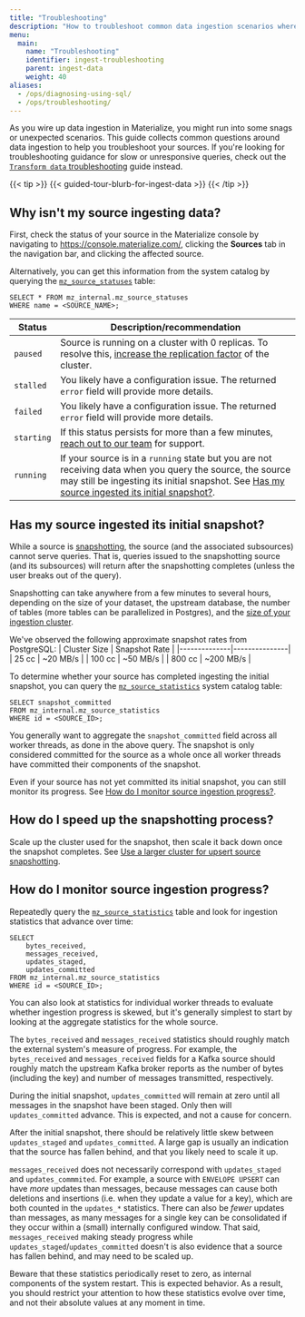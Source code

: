 ```yaml
---
title: "Troubleshooting"
description: "How to troubleshoot common data ingestion scenarios where Materialize is not working as expected."
menu:
  main:
    name: "Troubleshooting"
    identifier: ingest-troubleshooting
    parent: ingest-data
    weight: 40
aliases:
  - /ops/diagnosing-using-sql/
  - /ops/troubleshooting/
---
```


As you wire up data ingestion in Materialize, you might run into some snags or
unexpected scenarios. This guide collects common questions around data
ingestion to help you troubleshoot your sources. If you're looking for
troubleshooting guidance for slow or unresponsive queries, check out the
[`Transform data` troubleshooting](/transform-data/troubleshooting) guide
instead.

{{< tip >}}
{{< guided-tour-blurb-for-ingest-data >}}
{{< /tip >}}

## Why isn't my source ingesting data?

First, check the status of your source in the Materialize console by navigating
to https://console.materialize.com/, clicking the **Sources** tab in the
navigation bar, and clicking the affected source.

Alternatively, you can get this information from the system catalog by querying
the [`mz_source_statuses`](/sql/system-catalog/mz_internal/#mz_source_statuses)
table:

```mzsql
SELECT * FROM mz_internal.mz_source_statuses
WHERE name = <SOURCE_NAME>;
```


| Status        | Description/recommendation                                                                                                                                             |
|---------------|---------------------------------------------------------------------------------------------------------------------------------------------------------|
| `paused`      | Source is running on a cluster with 0 replicas. To resolve this, [increase the replication factor](/sql/alter-cluster/#replication-factor-1) of the cluster.                                                                                                          |
| `stalled` | You likely have a configuration issue. The returned `error` field will provide more details.                                                     |
| `failed` | You likely have a configuration issue. The returned `error` field will provide more details.                                                     |
| `starting`    | If this status persists for more than a few minutes, [reach out to our team](http://materialize.com/convert-account/) for support.      |
| `running`     | If your source is in a `running` state but you are not receiving data when you query the source, the source may still be ingesting its initial snapshot. See [Has my source ingested its initial snapshot?](#has-my-source-ingested-its-initial-snapshot). |

## Has my source ingested its initial snapshot?

[//]: # "This page as a whole (as well as some of our other troubleshooting
    pages) can undergo a rewrite since the page is a bit of troubleshooting/faq.
    That is, the troubleshooting might relate to 'why is my query not returning'
    and the answer is check if the source is still snapshotting.  For now, just
    tweaking the changes made for this PR and will address how to rework this
    page in the future."

While a source is [snapshotting](/ingest-data/#snapshotting), the source (and the associated subsources)
cannot serve queries. That is, queries issued to the snapshotting source (and
its subsources) will return after the snapshotting completes (unless the user
breaks out of the query).

Snapshotting can take anywhere from a few minutes to several hours, depending on the size of your dataset, 
the upstream database, the number of tables (more tables can be parallelized in Postgres), and the [size of your ingestion cluster](/sql/create-cluster/#size).

We've observed the following approximate snapshot rates from PostgreSQL:
| Cluster Size | Snapshot Rate |
|--------------|---------------|
| 25 cc | ~20 MB/s |
| 100 cc | ~50 MB/s | 
| 800 cc | ~200 MB/s |

To determine whether your source has completed ingesting the initial snapshot,
you can query the [`mz_source_statistics`](/sql/system-catalog/mz_internal/#mz_source_statistics)
system catalog table:

```mzsql
SELECT snapshot_committed
FROM mz_internal.mz_source_statistics
WHERE id = <SOURCE_ID>;
```

You generally want to aggregate the `snapshot_committed` field across all worker
threads, as done in the above query. The snapshot is only considered committed
for the source as a whole once all worker threads have committed their
components of the snapshot.

Even if your source has not yet committed its initial snapshot, you can still
monitor its progress. See [How do I monitor source ingestion progress?](#how-do-i-monitor-source-ingestion-progress).

## How do I speed up the snapshotting process?

Scale up the cluster used for the snapshot, then scale it back down once the snapshot completes. See [Use a larger cluster for upsert source snapshotting](https://materialize.com/docs/self-managed/v25.1/ingest-data/#use-a-larger-cluster-for-upsert-source-snapshotting).



## How do I monitor source ingestion progress?

Repeatedly query the
[`mz_source_statistics`](/sql/system-catalog/mz_internal/#mz_source_statistics)
table and look for ingestion statistics that advance over time:

```mzsql
SELECT
    bytes_received,
    messages_received,
    updates_staged,
    updates_committed
FROM mz_internal.mz_source_statistics
WHERE id = <SOURCE_ID>;
```

You can also look at statistics for individual worker threads to evaluate
whether ingestion progress is skewed, but it's generally simplest to start
by looking at the aggregate statistics for the whole source.

The `bytes_received` and `messages_received` statistics should roughly match the
external system's measure of progress. For example, the `bytes_received` and
`messages_received` fields for a Kafka source should roughly match the upstream
Kafka broker reports as the number of bytes (including the key) and number of
messages transmitted, respectively.

During the initial snapshot, `updates_committed` will remain at zero until all
messages in the snapshot have been staged. Only then will `updates_committed`
advance. This is expected, and not a cause for concern.

After the initial snapshot, there should be relatively little skew between
`updates_staged` and `updates_committed`. A large gap is usually an indication
that the source has fallen behind, and that you likely need to scale it up.

`messages_received` does not necessarily correspond with `updates_staged`
and `updates_commmited`. For example, a source with `ENVELOPE UPSERT` can have _more_
updates than messages, because messages can cause both deletions and insertions
(i.e. when they update a value for a key), which are both counted in the
`updates_*` statistics. There can also be _fewer_ updates than messages, as
many messages for a single key can be consolidated if they occur within a (small)
internally configured window. That said, `messages_received` making
steady progress while `updates_staged`/`updates_committed` doesn't is also
evidence that a source has fallen behind, and may need to be scaled up.

Beware that these statistics periodically reset to zero, as internal components
of the system restart. This is expected behavior. As a result, you should
restrict your attention to how these statistics evolve over time, and not their
absolute values at any moment in time.
